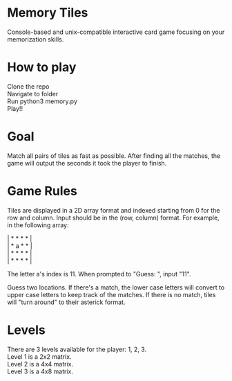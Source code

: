 # Memory Tiles
Console-based and unix-compatible interactive card game focusing on your memorization skills.

# How to play
Clone the repo <br />
Navigate to folder <br />
Run python3 memory.py <br />
Play!!

# Goal
Match all pairs of tiles as fast as possible. After finding all the matches, the game will output the seconds it took the player to finish.

# Game Rules
Tiles are displayed in a 2D array format and indexed starting from 0 for the row and column. Input should be in the (row, column) format. For example, in the following array:

| * * * * |<br />
| * a * * |<br />
| * * * * |<br />
| * * * * |<br />

The letter a's index is 11.
When prompted to "Guess: ", input "11".

Guess two locations. If there's a match, the lower case letters will convert to upper case letters to keep track of the matches. If there is no match, tiles will "turn around" to their asterick format.

# Levels
There are 3 levels available for the player: 1, 2, 3. <br />
Level 1 is a 2x2 matrix. <br />
Level 2 is a 4x4 matrix. <br />
Level 3 is a 4x8 matrix. <br />
